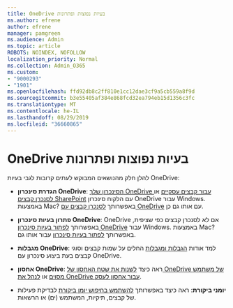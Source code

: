 ```yaml
---
title: OneDrive בעיות נפוצות ופתרונות
ms.author: efrene
author: efrene
manager: pamgreen
ms.audience: Admin
ms.topic: article
ROBOTS: NOINDEX, NOFOLLOW
localization_priority: Normal
ms.collection: Admin_O365
ms.custom:
- "9000293"
- "1901"
ms.openlocfilehash: ffd92db8c2ff810e1cc12dae3cf9a5cb559a8f9d
ms.sourcegitcommit: b3e55405af384e868fcd32ea794eb15d1356c3fc
ms.translationtype: MT
ms.contentlocale: he-IL
ms.lasthandoff: 08/29/2019
ms.locfileid: "36660865"
---
```

# <a name="onedrive-common-issues-and-resolutions"></a>OneDrive בעיות נפוצות ופתרונות

להלן חלק מהנושאים המבוקש לעתים קרובות לגבי בעיות OneDrive:

- **הגדרת סינכרון OneDrive**: [הסינכרון שלך OneDrive עבור קבצים עסקיים](https://go.microsoft.com/fwlink/?linkid=533375) או [לסנכרן קבצים SharePoint](https://go.microsoft.com/fwlink/?linkid=871666) עם הלקוח סינכרון OneDrive עבור Windows.  באמצעות Mac? באפשרותך [לסנכרן קבצים עם OneDrive](https://support.office.com/article/Sync-files-with-the-OneDrive-sync-client-on-Mac-OS-X-d11b9f29-00bb-4172-be39-997da46f913f) עם אותו גם כן.

- **פתרון בעיות סינכרון OneDrive**: OneDrive אם לא לסנכרן קבצים כפי שציפית, באפשרותך [לפתור בעיות סינכרון OneDrive](https://go.microsoft.com/fwlink/?linkid=866431) עבור Windows. באמצעות Mac? באפשרותך [לפתור בעיות סינכרון](https://support.office.com/article/fix-onedrive-sync-problems-on-a-mac-af3012d7-13ec-4ac9-bbb1-ebcd2a0cd756?ui=en-US&rs=en-US&ad=US) עבור אותו גם.
- **מגבלות OneDrive**: למד אודות [הגבלות ומגבלות](https://support.office.com/article/Invalid-file-names-and-file-types-in-OneDrive-OneDrive-for-Business-and-SharePoint-64883a5d-228e-48f5-b3d2-eb39e07630fa) החלים על שמות קבצים וסוגי קבצים בעת ביצוע סינכרון עם OneDrive.
- **אחסון OneDrive**: ראה כיצד [לשנות את שטח האחסון של OneDrive של משתמש מסוים](https://docs.microsoft.com/onedrive/change-user-storage) או [לנהל את OneDrive עבור אחסון לעסק](https://support.office.com/article/Manage-your-OneDrive-for-Business-storage-31519161-059C-4764-B6F8-F5CD29F7FE68).
- **יומני ביקורת**: ראה כיצד באפשרותך [להשתמש בחיפוש יומן ביקורת](https://docs.microsoft.com/office365/securitycompliance/search-the-audit-log-in-security-and-compliance#search-the-audit-log) לבדיקת פעילות של קבצים, תיקיות, המשתמש (ים) או הרשאות. 

